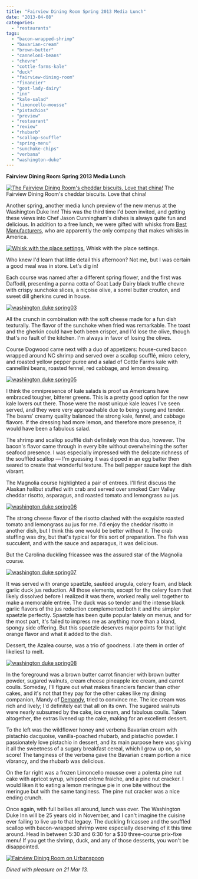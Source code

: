 ```yaml
---
title: "Fairview Dining Room Spring 2013 Media Lunch"
date: "2013-04-08"
categories:
  - "restaurants"
tags:
  - "bacon-wrapped-shrimp"
  - "bavarian-cream"
  - "brown-butter"
  - "canneloni-beans"
  - "chevre"
  - "cottle-farms-kale"
  - "duck"
  - "fairview-dining-room"
  - "financier"
  - "goat-lady-dairy"
  - "inn"
  - "kale-salad"
  - "limoncello-mousse"
  - "pistachios"
  - "preview"
  - "restaurant"
  - "review"
  - "rhubarb"
  - "scallop-souffle"
  - "spring-menu"
  - "sunchoke-chips"
  - "verbana"
  - "washington-duke"
---
```


**Fairview Dining Room Spring 2013 Media Lunch**




<div class="caption">

[![The Fairview Dining Room's cheddar biscuits. Love that china!](http://s3.amazonaws.com/thegourmez-wpmedia/2013/04/washington-duke-spring02.jpg)](http://www.thegourmez.com/2013/04/fairview-dining-room-spring-2013-media-lunch/washington-duke-spring02/) The Fairview Dining Room's cheddar biscuits. Love that china!</div>


Another spring, another media lunch preview of the new menus at the Washington Duke Inn! This was the third time I'd been invited, and getting these views into Chef Jason Cunningham's dishes is always quite fun and delicious. In addition to a free lunch, we were gifted with whisks from [Best Manufacturers](http://www.bestmfrs.com/13301/index.html), who are apparently the only company that makes whisks in America.




<div class="caption">

[![Whisk with the place settings.](http://s3.amazonaws.com/thegourmez-wpmedia/2013/04/washington-duke-spring01.jpg)](http://www.thegourmez.com/2013/04/fairview-dining-room-spring-2013-media-lunch/washington-duke-spring01/) Whisk with the place settings.</div>


Who knew I'd learn that little detail this afternoon? Not me, but I was certain a good meal was in store. Let's dig in!

Each course was named after a different spring flower, and the first was Daffodil, presenting a panna cotta of Goat Lady Dairy black truffle chevre with crispy sunchoke slices, a niçoise olive, a sorrel butter crouton, and sweet dill gherkins cured in house.

[![washington duke spring03](http://s3.amazonaws.com/thegourmez-wpmedia/2013/04/washington-duke-spring03.jpg)](http://www.thegourmez.com/2013/04/fairview-dining-room-spring-2013-media-lunch/washington-duke-spring03/)

All the crunch in combination with the soft cheese made for a fun dish texturally. The flavor of the sunchoke when fried was remarkable. The toast and the gherkin could have both been crisper, and I'd lose the olive, though that's no fault of the kitchen. I'm always in favor of losing the olives.

Course Dogwood came next with a duo of appetizers: house-cured bacon wrapped around NC shrimp and served over a scallop soufflé, micro celery, and roasted yellow pepper puree and a salad of Cottle Farms kale with cannellini beans, roasted fennel, red cabbage, and lemon dressing.

[![washington duke spring05](http://s3.amazonaws.com/thegourmez-wpmedia/2013/04/washington-duke-spring05.jpg)](http://www.thegourmez.com/2013/04/fairview-dining-room-spring-2013-media-lunch/washington-duke-spring05/)

I think the omnipresence of kale salads is proof us Americans have embraced tougher, bitterer greens. This is a pretty good option for the new kale lovers out there. Those were the most unique kale leaves I've seen served, and they were very approachable due to being young and tender. The beans' creamy quality balanced the strong kale, fennel, and cabbage flavors. If the dressing had more lemon, and therefore more presence, it would have been a fabulous salad.

The shrimp and scallop soufflé dish definitely won this duo, however. The bacon's flavor came through in every bite without overwhelming the softer seafood presence. I was especially impressed with the delicate richness of the souffléd scallop — I'm guessing it was dipped in an egg batter then seared to create that wonderful texture. The bell pepper sauce kept the dish vibrant.

The Magnolia course highlighted a pair of entrees. I'll first discuss the Alaskan halibut stuffed with crab and served over smoked Carr Valley cheddar risotto, asparagus, and roasted tomato and lemongrass au jus.

[![washington duke spring06](http://s3.amazonaws.com/thegourmez-wpmedia/2013/04/washington-duke-spring06.jpg)](http://www.thegourmez.com/2013/04/fairview-dining-room-spring-2013-media-lunch/washington-duke-spring06/)

The strong cheese flavor of the risotto clashed with the exquisite roasted tomato and lemongrass au jus for me. I'd enjoy the cheddar risotto in another dish, but I think this one would be better without it. The crab stuffing was dry, but that's typical for this sort of preparation. The fish was succulent, and with the sauce and asparagus, it was delicious.

But the Carolina duckling fricassee was the assured star of the Magnolia course.

[![washington duke spring07](http://s3.amazonaws.com/thegourmez-wpmedia/2013/04/washington-duke-spring07.jpg)](http://www.thegourmez.com/2013/04/fairview-dining-room-spring-2013-media-lunch/washington-duke-spring07/)

It was served with orange spaetzle, sautéed arugula, celery foam, and black garlic duck jus reduction. All those elements, except for the celery foam that likely dissolved before I realized it was there, worked really well together to make a memorable entrée. The duck was so tender and the intense black garlic flavors of the jus reduction complemented both it and the simpler spaetzle perfectly. Spaetzle has been quite popular lately on menus, and for the most part, it's failed to impress me as anything more than a bland, spongy side offering. But this spaetzle deserves major points for that light orange flavor and what it added to the dish.

Dessert, the Azalea course, was a trio of goodness. I ate them in order of likeliest to melt.

[![washington duke spring08](http://s3.amazonaws.com/thegourmez-wpmedia/2013/04/washington-duke-spring08.jpg)](http://www.thegourmez.com/2013/04/fairview-dining-room-spring-2013-media-lunch/washington-duke-spring08/)

In the foreground was a brown butter carrot financier with brown butter powder, sugared walnuts, cream cheese pineapple ice cream, and carrot coulis. Someday, I'll figure out what makes financiers fancier than other cakes, and it's not that they pay for the other cakes like my dining companion, Mandy of [Demandy](http://demandy.com/), tried to convince me. The ice cream was rich and lively; I'd definitely eat that all on its own. The sugared walnuts were nearly subsumed by the cake, ice cream, and fabulous coulis. Taken altogether, the extras livened up the cake, making for an excellent dessert.

To the left was the wildflower honey and verbena Bavarian cream with pistachio dacquoise, vanilla-poached rhubarb, and pistachio powder. I passionately love pistachio in dessert, and its main purpose here was giving it all the sweetness of a sugary breakfast cereal, which I grow up on, so score! The tanginess of the verbena gave the Bavarian cream portion a nice vibrancy, and the rhubarb was delicious.

On the far right was a frozen Limoncello mousse over a polenta pine nut cake with apricot syrup, whipped crème fraiche, and a pine nut cracker. I would liken it to eating a lemon meringue pie in one bite without the meringue but with the same tanginess. The pine nut cracker was a nice ending crunch.

Once again, with full bellies all around, lunch was over. The Washington Duke Inn will be 25 years old in November, and I can't imagine the cuisine ever failing to live up to that legacy. The duckling fricassee and the souffléd scallop with bacon-wrapped shrimp were especially deserving of it this time around. Head in between 5:30 and 6:30 for a $30 three-course prix-fixe menu! If you get the shrimp, duck, and any of those desserts, you won't be disappointed.

[![Fairview Dining Room on Urbanspoon](http://www.urbanspoon.com/b/link/290808/minilink.gif)](http://www.urbanspoon.com/r/25/290808/restaurant/Duke/Fairview-Dining-Room-Durham)

_Dined with pleasure on 21 Mar 13._
